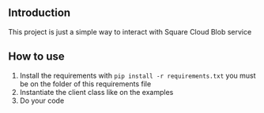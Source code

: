 ## Introduction
This project is just a simple way to interact with Square Cloud Blob service 

## How to use
1. Install the requirements with `pip install -r requirements.txt` you must be on the folder of this requirements file
2. Instantiate the client class like on the examples
3. Do your code
  
